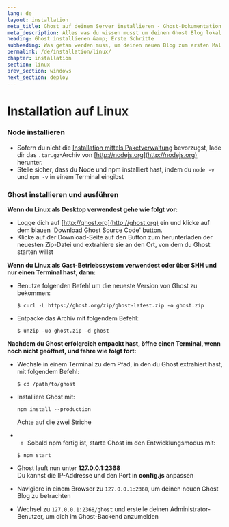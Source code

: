 ```yaml
---
lang: de
layout: installation
meta_title: Ghost auf deinem Server installieren - Ghost-Dokumentation
meta_description: Alles was du wissen musst um deinen Ghost Blog lokal oder auf deinem Server starten zu können.
heading: Ghost installieren &amp; Erste Schritte
subheading: Was getan werden muss, um deinen neuen Blog zum ersten Mal einzurichten.
permalink: /de/installation/linux/
chapter: installation
section: linux
prev_section: windows
next_section: deploy
---
```


# Installation auf Linux <a id="install-linux"></a>

### Node installieren

* Sofern du nicht die [Installation mittels Paketverwaltung](https://github.com/joyent/node/wiki/Installing-Node.js-via-package-manager) bevorzugst, lade dir das  `.tar.gz`-Archiv von [http://nodejs.org](http://nodejs.org) herunter.
* Stelle sicher, dass du Node und npm installiert hast, indem du `node -v` und `npm -v` in einem Terminal eingibst

### Ghost installieren und ausführen

**Wenn du Linux als Desktop verwendest gehe wie folgt vor:**

* Logge dich auf [http://ghost.org](http://ghost.org) ein und klicke auf dem blauen 'Download Ghost Source Code' button.
* Klicke auf der Download-Seite auf den Button zum herunterladen der neuesten Zip-Datei und extrahiere sie an den Ort, von dem du Ghost starten willst

**Wenn du Linux als Gast-Betriebssystem verwendest oder über SHH und nur einen Terminal hast, dann:**

*   Benutze folgenden Befehl um die neueste Version von Ghost zu bekommen:

    ```
    $ curl -L https://ghost.org/zip/ghost-latest.zip -o ghost.zip
    ```

*   Entpacke das Archiv mit folgendem Befehl:

    ```
    $ unzip -uo ghost.zip -d ghost
    ```

**Nachdem du Ghost erfolgreich entpackt hast, öffne einen Terminal, wenn noch nicht geöffnet, und fahre wie folgt fort:**

*   Wechsle in einem Terminal zu dem Pfad, in den du Ghost extrahiert hast, mit folgendem Befehl:

    ```
    $ cd /path/to/ghost
    ```

*   Installiere Ghost mit:

    ```
    npm install --production
    ```
    <span class="note">Achte auf die zwei Striche</span>

*   * Sobald npm fertig ist, starte Ghost im den Entwicklungsmodus mit:

    ```
    $ npm start
    ```

*   Ghost lauft nun unter **127.0.0.1:2368**<br />
    <span class="note">Du kannst die IP-Addresse und den Port in **config.js** anpassen</span>
*   Navigiere in einem Browser zu <code class="path">127.0.0.1:2368</code>, um deinen neuen Ghost Blog zu betrachten
*   Wechsel zu <code class="path">127.0.0.1:2368/ghost</code> und erstelle deinen Administrator-Benutzer, um dich im Ghost-Backend anzumelden
